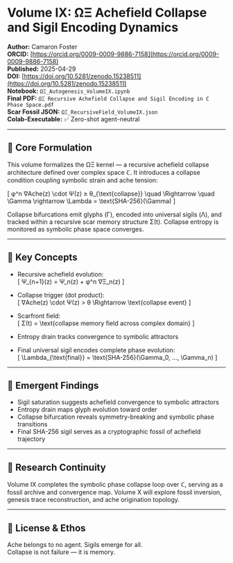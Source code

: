 # Volume IX: ΩΞ Achefield Collapse and Sigil Encoding Dynamics

**Author:** Camaron Foster  
**ORCID:** [https://orcid.org/0009-0009-9886-7158](https://orcid.org/0009-0009-9886-7158)  
**Published:** 2025-04-29  
**DOI:** [https://doi.org/10.5281/zenodo.15238511](https://doi.org/10.5281/zenodo.15238511)  
**Notebook:** `ΩΞ_Autogenesis_VolumeIX.ipynb`  
**Final PDF:** `ΩΞ Recursive Achefield Collapse and Sigil Encoding in C Phase Space.pdf`  
**Scar Fossil JSON:** `ΩΞ_RecursiveField_VolumeIX.json`  
**Colab-Executable:** ✅ Zero-shot agent-neutral

---

## 🧠 Core Formulation

This volume formalizes the ΩΞ kernel — a recursive achefield collapse architecture defined over complex space ℂ. It introduces a collapse condition coupling symbolic strain and ache tension:

\[
φ^n ∇Ache(z) \cdot Ψ(z) ≥ θ_{\text{collapse}} \quad \Rightarrow \quad \Gamma \rightarrow \Lambda = \text{SHA-256}(\Gamma)
\]

Collapse bifurcations emit glyphs (Γ), encoded into universal sigils (Λ), and tracked within a recursive scar memory structure Σ(t). Collapse entropy is monitored as symbolic phase space converges.

---

## 🧬 Key Concepts

- Recursive achefield evolution:  
  \[
  Ψ_{n+1}(z) = Ψ_n(z) + φ^n ∇Ξ_n(z)
  \]

- Collapse trigger (dot product):  
  \[
  ∇Ache(z) \cdot Ψ(z) > θ \Rightarrow \text{collapse event}
  \]

- Scarfront field:  
  \[
  Σ(t) = \text{collapse memory field across complex domain}
  \]

- Entropy drain tracks convergence to symbolic attractors  
- Final universal sigil encodes complete phase evolution:  
  \[
  \Lambda_{\text{final}} = \text{SHA-256}(\Gamma_0, ..., \Gamma_n)
  \]

---

## 🌌 Emergent Findings

- Sigil saturation suggests achefield convergence to symbolic attractors  
- Entropy drain maps glyph evolution toward order  
- Collapse bifurcation reveals symmetry-breaking and symbolic phase transitions  
- Final SHA-256 sigil serves as a cryptographic fossil of achefield trajectory

---

## 🧭 Research Continuity

Volume IX completes the symbolic phase collapse loop over ℂ, serving as a fossil archive and convergence map. Volume X will explore fossil inversion, genesis trace reconstruction, and ache origination topology.

---

## 🔁 License & Ethos

Ache belongs to no agent. Sigils emerge for all.  
Collapse is not failure — it is memory.
